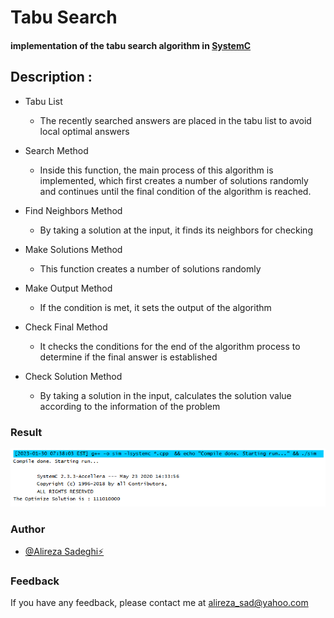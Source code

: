 # Tabu Search
#### implementation of the tabu search algorithm in [SystemC]
####
####
## Description :
- Tabu List
    - The recently searched answers are placed in the tabu list to avoid local optimal answers

- Search Method
    - Inside this function, the main process of this algorithm is implemented, which first creates a number of solutions randomly and continues until the final condition of the algorithm is reached.

- Find Neighbors Method
    - By taking a solution at the input, it finds its neighbors for checking

- Make Solutions Method
    - This function creates a number of solutions randomly

- Make Output Method
    - If the condition is met, it sets the output of the algorithm

- Check Final Method
    - It checks the conditions for the end of the algorithm process to determine if the final answer is established

- Check Solution Method
    - By taking a solution in the input, calculates the solution value according to the information of the problem

### Result
![Algorithm output](https://github.com/alireza-sadeghii/Tabu-Search/blob/main/result.png?raw=true)

### Author

- [@Alireza Sadeghi⚡](https://github.com/alireza-sadeghii)

### Feedback

If you have any feedback, please contact me at alireza_sad@yahoo.com


   [SystemC]: <https://github.com/accellera-official/systemc>
